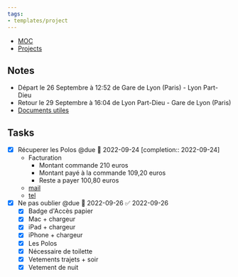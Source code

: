 ```yaml
---
tags:
- templates/project
---
```

<nav aria-label="Breadcrumb" class="custom-breadcrumb">
    <ul>
        <li><a href="obsidian://advanced-uri?vault=Donaldo&filepath=MOC"> MOC</a></li>
        <li><a href="obsidian://advanced-uri?vault=Donaldo&filepath=PARA/1. Projects/1. Projects"> Projects</a></li>
    </ul>
</nav>


## Notes
- Départ le 26 Septembre à 12:52 de Gare de Lyon (Paris) - Lyon Part-Dieu
- Retour le 29 Septembre à 16:04 de Lyon Part-Dieu - Gare de Lyon (Paris)
- [Documents utiles](https://sowellapp.sharepoint.com/:f:/s/SoWellteam/EpklgD6f1XxGoOC1PPMCHLIBBT8eDBbFk8yNNLZl2apkVA?e=F6XRs6)
## Tasks 
- [x] Récuperer les Polos @due 📅 2022-09-24 [completion:: 2022-09-24]
	- Facturation 
		- Montant commande 210 euros
		- Montant payé à la commande 109,20 euros
		- Reste a payer 100,80 euros
	- [mail](message://<PR0P264MB0268B670B57EB940D85D085796519@PR0P264MB0268.FRAP264.PROD.OUTLOOK.COM>)
	- [tel](tel:0650473536)
- [x] Ne pas oublier @due 📅 2022-09-26 ✅ 2022-09-26
	- [x] Badge d'Accès papier
	- [x] Mac + chargeur
	- [x] iPad + chargeur
	- [x] iPhone + chargeur
	- [x] Les Polos
	- [x] Nécessaire de toilette
	- [x] Vetements trajets + soir
	- [x] Vetement de nuit